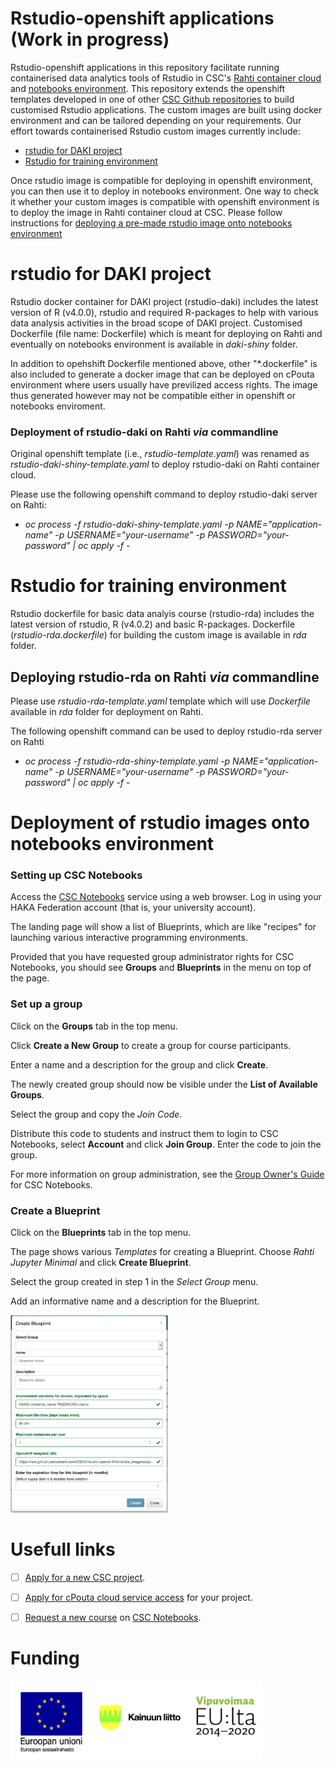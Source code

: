 # Rstudio-openshift applications (Work in progress)

Rstudio-openshift applications in this repository facilitate running containerised data analytics tools of Rstudio in CSC's [Rahti container cloud](https://rahti.csc.fi/) and [notebooks environment](https://notebooks.csc.fi/). This repository extends the openshift templates developed in one of other [CSC Github repositories](https://github.com/CSCfi/rstudio-openshift) to build customised Rstudio applications. The custom images  are built using docker environment and can be tailored depending on your requirements. Our effort towards containerised Rstudio custom images currently include:
- [rstudio for DAKI project](#rstudio-for-DAKI-project)
- [Rstudio for training environment](#Rstudio-for-training-environment) 

Once rstudio image is compatible for deploying in openshift environment, you can then use it to deploy in notebooks environment. One way to check it whether your custom images is compatible with openshift environment is to deploy the image in Rahti container cloud at CSC. Please follow instructions for [deploying a pre-made rstudio image onto notebooks environment](#Deployment-of-rstudio-images-onto-notebooks-environment)

# rstudio for DAKI project

Rstudio docker container for DAKI project (rstudio-daki) includes the latest version of R (v4.0.0), rstudio and required R-packages to help with various data analysis activities in the broad scope of DAKI project. Customised Dockerfile (file name: Dockerfile) which is meant for deploying on Rahti and eventually on notebooks environment is available in *daki-shiny* folder. 

In addition to opehshift Dockerfile mentioned above, other "*.dockerfile" is also included to generate a docker image that can be deployed on cPouta environment where users usually have previlized access rights. The image thus generated however may not be compatible either in openshift or notebooks enviroment.

### Deployment of rstudio-daki on Rahti *via* commandline
Original openshift template (i.e., *rstudio-template.yaml*) was renamed as *rstudio-daki-shiny-template.yaml* to deploy rstudio-daki on Rahti container cloud. 

Please use the following openshift command to deploy rstudio-daki server on Rahti:

* *oc process -f rstudio-daki-shiny-template.yaml -p NAME="application-name" -p USERNAME="your-username" -p PASSWORD="your-password" | oc apply -f -*

# Rstudio for training environment 
Rstudio dockerfile for basic data analyis course (rstudio-rda) includes the latest version of rstudio, R (v4.0.2) and basic R-packages. Dockerfile (*rstudio-rda.dockerfile*) for building the custom image is available in *rda* folder.

## Deploying rstudio-rda on Rahti *via* commandline
Please use  *rstudio-rda-template.yaml* template which will use *Dockerfile* available in *rda* folder for deployment on Rahti.

The following openshift command can be used to deploy rstudio-rda server on Rahti

* *oc process -f rstudio-rda-shiny-template.yaml -p NAME="application-name" -p USERNAME="your-username" -p PASSWORD="your-password" | oc apply -f -*



# Deployment of rstudio images onto notebooks environment

### Setting up CSC Notebooks

Access the [CSC Notebooks](https://notebooks.csc.fi) service using a web browser. Log in using your HAKA Federation account (that is, your university account).

The landing page will show a list of Blueprints, which are like "recipes" for launching various interactive programming environments.

Provided that you have requested group administrator rights for CSC Notebooks, you should see **Groups** and **Blueprints** in the menu on top of the page.

### Set up a group

Click on the **Groups** tab in the top menu.

Click **Create a New Group** to create a group for course participants.

Enter a name and a description for the group and click **Create**.

The newly created group should now be visible under the **List of Available Groups**.

Select the group and copy the *Join Code*.

Distribute this code to students and instruct them to login to CSC Notebooks, select **Account** and click **Join Group**. Enter the code to join the group.

For more information on group administration, see the [Group Owner's Guide](http://cscfi.github.io/pebbles/group_owners_guide.html) for CSC Notebooks.

### Create a Blueprint

Click on the **Blueprints** tab in the top menu.

The page shows various *Templates* for creating a Blueprint. Choose *Rahti Jupyter Minimal* and click **Create Blueprint**.

Select the group created in step 1 in the *Select Group* menu.

Add an informative name and a description for the Blueprint.


<img src="./Notebooks-deploy.png" width="50%">

# Usefull links

- [ ] [Apply for a new CSC project](https://sui.csc.fi/group/sui/resources-and-applications/-/applications/academic-csc-project).

- [ ] [Apply for cPouta cloud service access](https://sui.csc.fi/group/sui/resources-and-applications/-/applications/cpouta) for your project.

- [ ] [Request a new course](https://www.webropolsurveys.com/S/84118B6BD6E97501.par) on [CSC Notebooks](https://notebooks.csc.fi).

# Funding

<img src="./Logos.png" width="80%">


